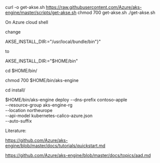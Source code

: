 

curl -o get-akse.sh https://raw.githubusercontent.com/Azure/aks-engine/master/scripts/get-akse.sh
chmod 700 get-akse.sh
./get-akse.sh

On Azure cloud shell

change 


AKSE_INSTALL_DIR:="/usr/local/bundle/bin"}"

to 

AKSE_INSTALL_DIR:="$HOME/bin"

cd $HOME/bin/

chmod 700 $HOME/bin/aks-engine

cd install/

$HOME/bin/aks-engine deploy --dns-prefix contoso-apple \
    --resource-group aks-engine-rg \
    --location northeurope \
    --api-model kubernetes-calico-azure.json \
    --auto-suffix





Literature:

https://github.com/Azure/aks-engine/blob/master/docs/tutorials/quickstart.md

https://github.com/Azure/aks-engine/blob/master/docs/topics/aad.md


